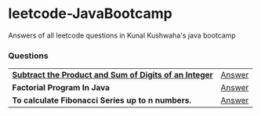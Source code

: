 # leetcode-JavaBootcamp
Answers of all leetcode questions in Kunal Kushwaha's java bootcamp

### Questions
|            |            |
| ---------- | ---------- |
| [**Subtract the Product and Sum of Digits of an Integer**](https://leetcode.com/problems/subtract-the-product-and-sum-of-digits-of-an-integer/) | [Answer](https://github.com/HemanthSai7/leetcode-JavaBootcamp/blob/master/Answers/question1.txt) |
| **Factorial Program In Java** | [Answer]() | 
|**To calculate Fibonacci Series up to n numbers.** | [Answer](Answers/answer2.txt) |
